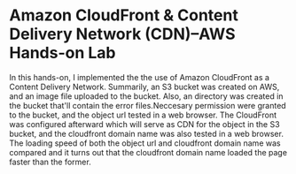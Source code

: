 # Amazon CloudFront & Content Delivery Network (CDN)–AWS Hands-on Lab
In this hands-on, I implemented the the use of Amazon CloudFront as a Content Delivery Network. 
Summarily, an S3 bucket was created on AWS, and an image file uploaded to the bucket. Also, an directory was created in the bucket that'll contain the error files.Neccesary permission were granted to the bucket, and the object url tested in a web browser. The CloudFront was configured afterward which will serve as CDN for the object in the S3 bucket, and the cloudfront domain name was also tested in a web browser. The loading speed of both the object url and cloudfront domain name was compared and it turns out that the cloudfront domain name loaded the page faster than the former. 
